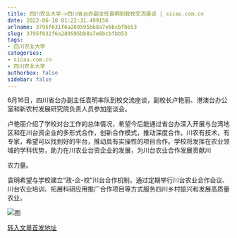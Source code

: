 ```yaml
---
title: 四川农业大学->四川省台办副主任袁明到我校交流座谈 | sicau.com.cn
date: 2022-06-18 01:22:31.499156
urlname: 3795f631f6a289595bb8a7e6bcbfbb53
slug: 3795f631f6a289595bb8a7e6bcbfbb53
tags: 
- 四川农业大学
categories:
- sicau.com.cn
- 四川农业大学
authorbox: false
sidebar: false
---
```

6月16日，四川省台办副主任袁明率队到校交流座谈，副校长卢艳丽、港澳台办公室和新农村发展研究院负责人员参加座谈会。

卢艳丽介绍了学校对台工作的总体情况，希望今后能通过省台办深入开展与台湾地区和在川台资企业的多形式合作，创新合作模式，推动深度合作。川农有技术，有专家，希望可以找到好的平台，推动具有实操性的项目合作。学校将发挥在农业领域的学科优势，助力在川农业台资企业的发展，为川台农业合作发展贡献川
<!--more-->
农力量。

袁明希望与学校建立“政-企-校”川台合作机制，通过定期举行川台农业合作会议、川台农业培训、拓展科研应用推广合作项目等方式服务四川乡村振兴和发展高质量农业。

![图](https://news.sicau.edu.cn/__local/D/79/CA/D2B6CDE45808216ED7A77742C7F_10C226F9_17610.jpg)

[转入文章首发地址](https://news.sicau.edu.cn/info/1078/68424.htm)